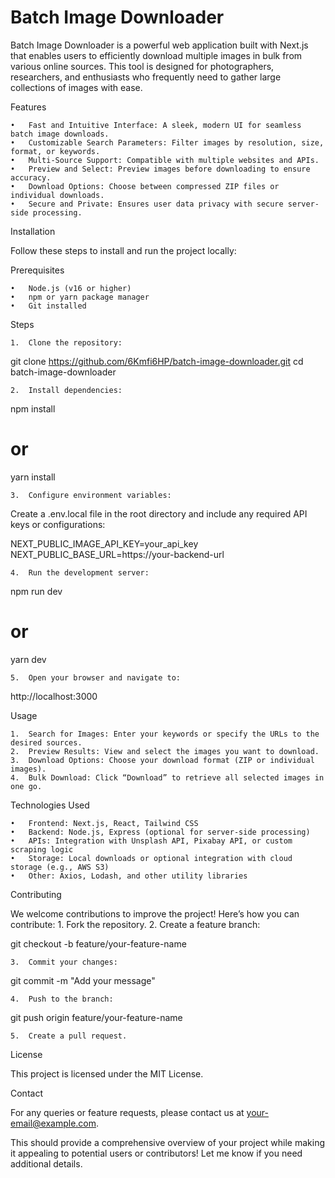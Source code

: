 
# Batch Image Downloader

Batch Image Downloader is a powerful web application built with Next.js that enables users to efficiently download multiple images in bulk from various online sources. This tool is designed for photographers, researchers, and enthusiasts who frequently need to gather large collections of images with ease.

Features

	•	Fast and Intuitive Interface: A sleek, modern UI for seamless batch image downloads.
	•	Customizable Search Parameters: Filter images by resolution, size, format, or keywords.
	•	Multi-Source Support: Compatible with multiple websites and APIs.
	•	Preview and Select: Preview images before downloading to ensure accuracy.
	•	Download Options: Choose between compressed ZIP files or individual downloads.
	•	Secure and Private: Ensures user data privacy with secure server-side processing.

Installation

Follow these steps to install and run the project locally:

Prerequisites

	•	Node.js (v16 or higher)
	•	npm or yarn package manager
	•	Git installed

Steps

	1.	Clone the repository:

git clone https://github.com/6Kmfi6HP/batch-image-downloader.git
cd batch-image-downloader


	2.	Install dependencies:

npm install
# or
yarn install


	3.	Configure environment variables:
Create a .env.local file in the root directory and include any required API keys or configurations:

NEXT_PUBLIC_IMAGE_API_KEY=your_api_key
NEXT_PUBLIC_BASE_URL=https://your-backend-url


	4.	Run the development server:

npm run dev
# or
yarn dev


	5.	Open your browser and navigate to:

http://localhost:3000

Usage

	1.	Search for Images: Enter your keywords or specify the URLs to the desired sources.
	2.	Preview Results: View and select the images you want to download.
	3.	Download Options: Choose your download format (ZIP or individual images).
	4.	Bulk Download: Click “Download” to retrieve all selected images in one go.

Technologies Used

	•	Frontend: Next.js, React, Tailwind CSS
	•	Backend: Node.js, Express (optional for server-side processing)
	•	APIs: Integration with Unsplash API, Pixabay API, or custom scraping logic
	•	Storage: Local downloads or optional integration with cloud storage (e.g., AWS S3)
	•	Other: Axios, Lodash, and other utility libraries

Contributing

We welcome contributions to improve the project! Here’s how you can contribute:
	1.	Fork the repository.
	2.	Create a feature branch:

git checkout -b feature/your-feature-name


	3.	Commit your changes:

git commit -m "Add your message"


	4.	Push to the branch:

git push origin feature/your-feature-name


	5.	Create a pull request.

License

This project is licensed under the MIT License.

Contact

For any queries or feature requests, please contact us at your-email@example.com.

This should provide a comprehensive overview of your project while making it appealing to potential users or contributors! Let me know if you need additional details.
